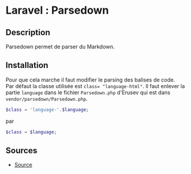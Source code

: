 # Laravel : Parsedown

## Description

Parsedown permet de parser du Markdown.

## Installation

Pour que cela marche il faut modifier le parsing des balises de code.  
Par défaut la classe utilisée est `class= "language-html"`. Il faut enlever la partie `language` dans le fichier `Parsedown.php` d'Erusev qui est dans `vendor/parsedown/Parsedown.php`.

```php
$class = 'language-'.$language;
```

par

```php
$class = $language;
```

## Sources

* [Source](https://parsedown.org/)
